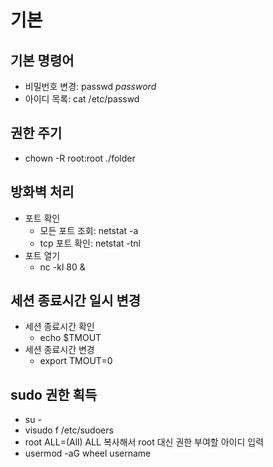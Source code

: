 # 기본

## 기본 명령어
- 비밀번호 변경: passwd *password*
- 아이디 목록: cat /etc/passwd

## 권한 주기
- chown -R root:root ./folder

## 방화벽 처리
- 포트 확인
  - 모든 포트 조회: netstat -a
  - tcp 포트 확인: netstat -tnl
- 포트 열기
  - nc -kl 80 &

## 세션 종료시간 일시 변경
- 세션 종료시간 확인
  - echo $TMOUT
- 세션 종료시간 변경
  - export TMOUT=0

## sudo 권한 획득
- su -
- visudo f /etc/sudoers
- root ALL=(All) ALL 복사해서 root 대신 권한 부여할 아이디 입력
- usermod -aG wheel username
